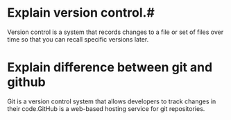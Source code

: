 # Explain version control.#
Version control is a system that records changes to a file or set of files over time so that you can recall specific versions later.

# Explain difference between git and github #
Git is a version control system that allows developers to track changes in their code.GitHub is a web-based hosting service for git repositories.
